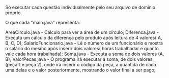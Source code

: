 Só executar cada questão individualmente pelo seu arquivo de domínio próprio.

O que cada "main.java" representa:

AreaCirculo.java - Cálculo para ver a área de um círculo;
Diferenca.java - Executa um cálculo da diferença pelo produto após leitura de 4 valores( A, B, C, D);
SalarioFuncionario.java - Lê o número de um funcionário e mostra o salário do mesmo após inserir dois valores( horas trabalhadar e quanto vale cada hora trabalhada);
Soma.java - Executa a soma de dois valores (A, B);
ValorPecas.java - O programa irá executar a soma, de dois valores (peça 1 e peça 2), onde irá inserir o código da peça, a quantida de cada uma delas e o valor posteriormente, mostrando o valor final a ser pago;